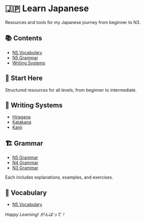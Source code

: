 # 🇯🇵 Learn Japanese

Resources and tools for my Japanese journey from beginner to N3.

## 📚 Contents

- [N5 Vocabulary](N5_vocab)
- [N5 Grammar](N5_grammar)
- [Writing Systems](characters.md)

## 🚀 Start Here

Structured resources for all levels, from beginner to intermediate.

## 📝 Writing Systems

- [Hiragana](characters.md)
- [Katakana](characters.md)
- [Kanji](kanji.md)

## 🏗️ Grammar

- [N5 Grammar](N5_grammar)
- [N4 Grammar](N4_grammar)
- [N3 Grammar](N3_grammar)

Each includes explanations, examples, and exercises.

## 📖 Vocabulary

- [N5 Vocabulary](N5_vocab)

_Happy Learning! がんばって！_
